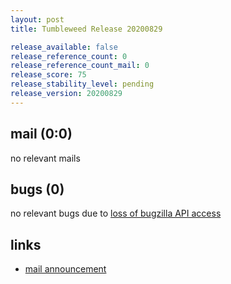 ```yaml
---
layout: post
title: Tumbleweed Release 20200829

release_available: false
release_reference_count: 0
release_reference_count_mail: 0
release_score: 75
release_stability_level: pending
release_version: 20200829
---
```


## mail (0:0)

no relevant mails

## bugs (0)

<!--more-->

no relevant bugs due to [loss of bugzilla API access](https://bugzilla.opensuse.org/show_bug.cgi?id=1157722)



## links

- [mail announcement](https://lists.opensuse.org/opensuse-factory/2020-08/msg00374.html)
